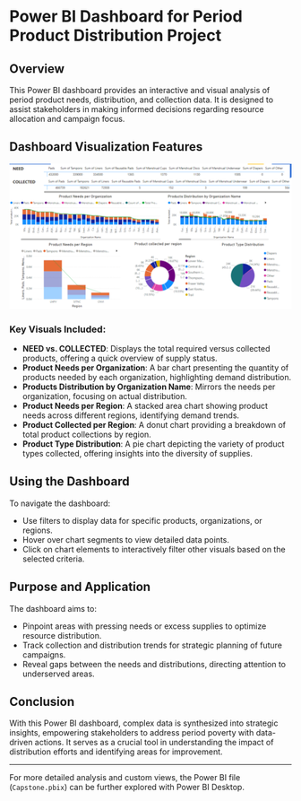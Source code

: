 # Power BI Dashboard for Period Product Distribution Project

## Overview

This Power BI dashboard provides an interactive and visual analysis of period product needs, distribution, and collection data. It is designed to assist stakeholders in making informed decisions regarding resource allocation and campaign focus.

## Dashboard Visualization Features

![Power BI Dashboard](./PowerBI_Dashboard_Snap.png)

### Key Visuals Included:

- **NEED vs. COLLECTED**: Displays the total required versus collected products, offering a quick overview of supply status.
- **Product Needs per Organization**: A bar chart presenting the quantity of products needed by each organization, highlighting demand distribution.
- **Products Distribution by Organization Name**: Mirrors the needs per organization, focusing on actual distribution.
- **Product Needs per Region**: A stacked area chart showing product needs across different regions, identifying demand trends.
- **Product Collected per Region**: A donut chart providing a breakdown of total product collections by region.
- **Product Type Distribution**: A pie chart depicting the variety of product types collected, offering insights into the diversity of supplies.

## Using the Dashboard

To navigate the dashboard:

- Use filters to display data for specific products, organizations, or regions.
- Hover over chart segments to view detailed data points.
- Click on chart elements to interactively filter other visuals based on the selected criteria.

## Purpose and Application

The dashboard aims to:

- Pinpoint areas with pressing needs or excess supplies to optimize resource distribution.
- Track collection and distribution trends for strategic planning of future campaigns.
- Reveal gaps between the needs and distributions, directing attention to underserved areas.

## Conclusion

With this Power BI dashboard, complex data is synthesized into strategic insights, empowering stakeholders to address period poverty with data-driven actions. It serves as a crucial tool in understanding the impact of distribution efforts and identifying areas for improvement.

---

For more detailed analysis and custom views, the Power BI file (`Capstone.pbix`) can be further explored with Power BI Desktop.
